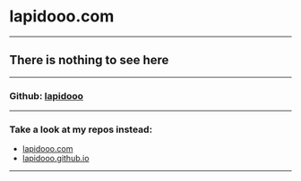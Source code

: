 # lapidooo.com
----
## There is nothing to see here
----
### Github: [lapidooo](https://github.com/lapidooo)
----
### Take a look at my repos instead:
* [lapidooo.com](https://github.com/lapidooo/lapidooo.com)
* [lapidooo.github.io](https://github.com/lapidooo/lapidooo.github.io)

----
